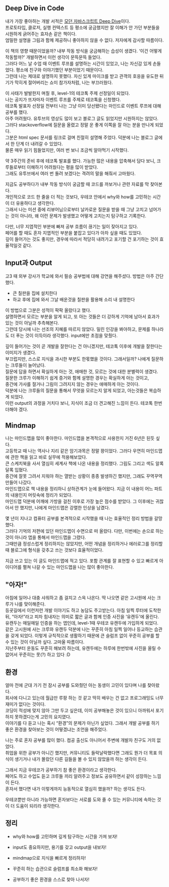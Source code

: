 ## Deep Dive in Code
내가 가장 좋아하는 개발 서적은 [모던 자바스크립트 Deep Dive](http://www.yes24.com/Product/Goods/92742567)이다.  
프로토타입, 클로저, 실행 컨텍스트 등 평소에 궁금했지만 잘 이해가 안 가던 부분들을 시원하게 긁어주는 효자손 같은 책이다.  
엄밀한 설명을 그림과 함께 제공하니 좋아하지 않을 수 없다. 저자에게 감사할 따름이다.

이 책의 영향 때문이었을까? 내부 작동 방식을 궁금해하는 습성이 생겼다. ‘이건 어떻게 작동할까?’ 개발하면서 이런 생각이 문뜩문뜩 들었다.  
그러다 어느 날 수업 때 이벤트 루프를 설명하는 시간이 있었고, 나는 자신감 있게 손들었다. 평소에 친구와 이야기했던 부분이었기 때문이다.  
그런데 나는 제대로 설명하지 못했다. 자신 있게 마이크를 받고 관객의 호응을 유도한 뒤 기가 막히게 절어버리는 쇼미 참가자처럼, 나는 부끄러웠다.

이 사태가 발발한지 며칠 후, level-1의 테코톡 주제 선정일이 되었다.  
나는 공지가 뜨자마자 이벤트 루프를 주제로 테코톡을 신청했다.  
테코톡 발표자 선정일 전부터 나는 그냥 이미 당선됐다는 마인드로 이벤트 루프에 대해 공부를 했다.  
아주 어려웠다. 유투브의 영상도 많이 보고 블로그 글도 읽었지만 시원하지는 않았다.  
그러다 stackoverflow에 질문을 올렸고 정말 운 좋게 이쪽을 잘 아는 분을 만나게 되었다.  
그분은 html spec 문서를 링크로 걸며 친절히 설명해 주었다. 덕분에 나는 블로그 글에서 한 단계 더 내려갈 수 있었다.  
물론 매우 읽기 힘들었지만, 여러 번 보니 조금씩 알아먹기 시작했다.

약 3주간의 준비 후에 테코톡 발표를 했다. 가능한 많은 내용을 압축해서 담다 보니, 크루들로부터 이해하기 어려웠다는 평을 많이 받았다.  
그래도 유투브에서 여러 번 돌려 보겠다는 격려의 말을 해줘서 고마웠다.  

지금도 공부하다가 내부 작동 방식이 궁금할 때 코드를 까보거나 관련 자료를 막 찾아본다.  
개인적으로 코드 한 줄을 더 적는 것보다, 우테코 안에서 why와 how를 고민하는 시간이 더 유용하다고 생각한다.  
그래서 나는 미션 중에 리뷰어님으로부터 날카로운 질문을 받을 때 그냥 고치고 넘어가는 것이 아니라, 왜 이런 문제가 발생했고 어떻게 고치는지 탐구하고 기록한다.

다만, 너무 지엽적인 부분에 빠져 공부 흐름이 끊기는 일이 잦아지고 있다.  
페어를 할 때도 혼자 지엽적인 부분을 붙잡고 있다가 아차 싶을 때도 있었다.  
깊이 들어가는 것도 좋지만, 경우에 따라서 적당히 내려가고 포기할 건 포기하는 것이 효율적일것 같다.

## Input과 Output
고3 때 외부 강사가 학교에 와서 필승 공부법에 대해 강연을 해주셨다. 방법은 아주 간단했다.  
- 큰 칠판을 집에 설치한다  
- 하교 후에 집에 와서 그날 배운것을 칠판을 활용해 소리 내 설명한다

이 방법으로 그분은 성적이 팍팍 올랐다고 했다.  
설명하면서 모르는 부분을 알게 되고, 또 아는 것들은 더 강하게 기억에 남아서 효과가 있는 것이 아닐까 추측해본다.  
그런데 당시에 나는 선조의 지혜를 따르지 않았다. 밀린 인강을 봐야하고, 문제를 하나라도 더 푸는 것이 이득이라 생각했다. input에만 초점을 맞췄다.

깊이 들어가는 것이 곧 개발을 잘한다는 건 아니겠지만, 테코톡 이후에 개발을 잘한다는 이미지가 생겼다.  
부끄럽지만, 스스로 지식을 과시한 부분도 한몫했을 것이다. 그래서일까? 나에게 질문하는 크루들이 늘어났다.  
질문에 답을 하면서 확실하게 아는 것, 애매한 것, 모르는 것에 대한 분별력이 생겼다.  
질문한 크루가 이해하기 쉽게 증거와 함께 설명한 경우는 확실하게 아는 것이고,  
중간에 가사를 절거나 그림이 그려지지 않는 경우는 애매하게 아는 것이다.  
덕분에 나는 크루들의 질문을 통해서 무엇을 모르는지 알게 되었고, 아는것들은 복습하게 되었다.  
이런 output의 과정을 거치다 보니, 지식이 조금 더 견고해진 느낌이 든다. 
테코톡 한번 더해야 겠다.

## Mindmap
나는 마인드맵을 많이 좋아한다. 마인드맵을 본격적으로 사용한지 거진 6년은 된듯 싶다.  
고등학교 때 나는 역사나 지리 같은 암기과목은 정말 꽝이었다. 그러다 우연히 마인드맵에 관한 책을 읽고 바로 실무에 적용해보았다.  
큰 스케치북을 사서 열심히 세계사 책에 나온 내용을 정리했다. 그림도 그리고 색도 알록달록 입혔다.  
중간에 잘못 그려서 지워야 하는 열받는 상황이 종종 발생하긴 했지만, 그래도 꾸역꾸역 만들어 나갔다.  
마인드맵으로 책 내용을 정리하니 상하관계가 눈에 들어왔다. 지금 이 내용이 어느 파트의 내용인지 머릿속에 정리가 되었다.  
마인드맵 덕분에 어깨에 가방을 걸친 이후로 가장 높은 점수를 받았다. 그 이후에는 귀찮아서 안 했지만, 나에게 마인드맵은 강렬한 인상을 남겼다.

몇 년이 지나고 컴퓨터 공부를 본격적으로 시작했을 때 나는 효율적인 정리 방법을 갈망했다.  
그러다 기억의 저편에 있던 마인드맵이 수면으로 떠 올랐다. 다만, 이번에는 손으로 하는 것이 아니라 앱을 통해서 마인드맵을 그렸다.  
그때만큼 정성스럽게 정리하지는 않았지만, 어떤 개념을 정리하거나 에러로그를 정리할 때 블로그에 형식을 갖추고 쓰는 것보다 효율적이었다.  

지금 쓰고 있는 이 글도 마인드맵에 적고 있다. 포함 관계를 잘 표현할 수 있고 빠르게 아이디어를 펼쳐 나갈 수 있는 마인드맵을 나는 많이 좋아한다.  

## "아자!"
아침에 일어나 대충 샤워하고 좀 걸치고 스윽 나온다. 딱 나오면 같은 고시원에 사는 크루가 나를 맞이해준다.  
등굣길에서 이런저런 개발 이야기도 하고 농담도 주고받는다. 아침 일찍 루터에 도착한 뒤, “아자!”라고 피차 힘내자는 의미로 짧은 글과 함께 인증 사진을 ‘유캔두’에 올린다.  
유캔두는 매일매일 인증을 하는 앱인데, level-1때 우테코 유캔두에 가입하게 되었다.  
같은 고시원에 사는 크루와 유캔두 덕분에 나는 꾸준히 아침 일찍 일어나 등교하는 습관을 갖게 되었다.
이렇게 규칙적으로 생활하기 때문에 큰 슬럼프 없이 꾸준히 공부를 할 수 있는 것이 아닐까 싶다. 고마울 따름이다.  
지난주부터 운동도 꾸준히 해보려 하는데, 유캔두에는 하루에 한번밖에 사진을 올릴 수 없어서 꾸준히는 못(?) 하고 있다 :D

## 환경
얼마 전에 군대 가기 전 잠시 공부를 도와줬던 아는 동생이 고민이 있다며 나를 찾아왔다.  
회사에 다니고 있는데 월급만 루팡 하는 것 같고 딱히 배우는 건 없고 프로그래밍도 너무 재미가 없다는 것이다.  
코딩이 적성에 맞지 않아 그만 두고 싶은데, 이미 공부해놓은 것이 있으니 아까워서 포기하지 못하겠다는게 고민의 요지였다.  
이야기를 다 듣고 나는 혹시 “환경”의 문제가 아닌가 싶었다. 그래서 개발 공부를 하기 좋은 환경을 찾아보는 것이 어떻겠냐는 조언을 해주었다. 

나는 주로 혼자 공부를 많이 했다. 컴공 출신도 아니어서 주변에 개발자 친구도 거의 없었다.  
취업을 위한 공부가 아니긴 했지만, 커뮤니티도 들락날락했다면 그래도 뭔가 더 목표 의식이 생기거나 내가 몰랐던 다른 길들을 볼 수 있지 않았을까 하는 생각이 든다.

그래서 지금 우테코가 공부하기 참 좋은 환경이라고 생각한다.  
페어도 하고 수업도 듣고 크루들 끼리 알려주고 정보도 공유하면서 같이 성장하는 느낌이 든다.  
혼자서 했다면 내가 이렇게까지 능동적으로 열심히 했을까? 하는 생각도 든다.

우테코뿐만 아니라 가능하면 혼자보다는 서로를 도와 줄 수 있는 커뮤니티에 속하는 것이 더 도움이 되리라 생각한다.

## 정리

- why와 how를 고민하며 깊게 탐구하는 시간을 가져 보자!

- input도 중요하지만, 용기를 갖고 output을 내보자!

- mindmap으로 지식을 빠르게 정리하자!

- 꾸준히 하는 습관으로 슬럼프를 최소화 해보자!

- 공부하기 좋은 환경을 스스로 찾아 나서자!
